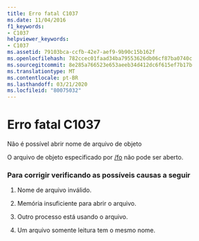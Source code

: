 ```yaml
---
title: Erro fatal C1037
ms.date: 11/04/2016
f1_keywords:
- C1037
helpviewer_keywords:
- C1037
ms.assetid: 79103bca-ccfb-42e7-aef9-9b90c15b162f
ms.openlocfilehash: 782ccec01faad34ba79553626db06cf87ba0740c
ms.sourcegitcommit: 8e285a766523e653aeeb34d412dc6f615ef7b17b
ms.translationtype: MT
ms.contentlocale: pt-BR
ms.lasthandoff: 03/21/2020
ms.locfileid: "80075032"
---
```

# <a name="fatal-error-c1037"></a>Erro fatal C1037

Não é possível abrir nome de arquivo de objeto

O arquivo de objeto especificado por [/fo](../../build/reference/fo-object-file-name.md) não pode ser aberto.

### <a name="to-fix-by-checking-the-following-possible-causes"></a>Para corrigir verificando as possíveis causas a seguir

1. Nome de arquivo inválido.

1. Memória insuficiente para abrir o arquivo.

1. Outro processo está usando o arquivo.

1. Um arquivo somente leitura tem o mesmo nome.
